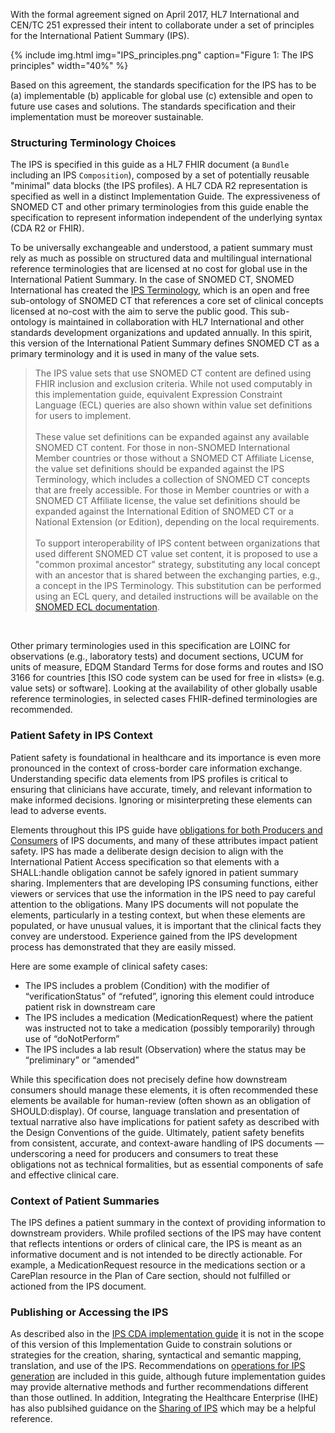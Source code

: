 With the formal agreement signed on April 2017, HL7 International and CEN/TC 251 expressed their intent to collaborate under a set of principles for the International Patient Summary (IPS).

{% include img.html img="IPS_principles.png" caption="Figure 1: The IPS principles" width="40%" %}

Based on this agreement, the standards specification for the IPS has to be (a) implementable (b) applicable for global use (c) extensible and open to future use cases and solutions. The standards specification and their implementation must be moreover sustainable. 

### Structuring Terminology Choices

The IPS is specified in this guide as a HL7 FHIR document (a `Bundle` including an IPS `Composition`), composed by a set of potentially reusable "minimal" data blocks (the IPS profiles). A HL7 CDA R2 representation is specified as well in a distinct Implementation Guide. The expressiveness of SNOMED CT and other primary terminologies from this guide enable the specification to represent information independent of the underlying syntax (CDA R2 or FHIR).

To be universally exchangeable and understood, a patient summary must rely as much as possible on structured data and multilingual international reference terminologies that are licensed at no cost for global use in the International Patient Summary. In the case of SNOMED CT, SNOMED International has created the [IPS Terminology](https://www.snomed.org/snomed-ct/Other-SNOMED-products/international-patient-summary-terminology), which is an open and free sub-ontology of SNOMED CT that references a core set of clinical concepts licensed at no-cost with the aim to serve the public good. This sub-ontology is maintained in collaboration with HL7 International and other standards development organizations and updated annually. In this spirit, this version of the International Patient Summary defines SNOMED CT as a primary terminology and it is used in many of the value sets. 

<blockquote class="stu-note">
The IPS value sets that use SNOMED CT content are defined using FHIR inclusion and exclusion criteria. While not used computably in this implementation guide, equivalent Expression Constraint Language (ECL) queries are also shown within value set definitions for users to implement. 
<br/>
<br/>
These value set definitions can be expanded against any available SNOMED CT content. For those in non-SNOMED International Member countries or those without a SNOMED CT Affiliate License,  the value set definitions should be expanded against the IPS Terminology, which includes a collection of SNOMED CT concepts that are freely accessible. For those in Member countries or with a SNOMED CT Affiliate license, the value set definitions should be expanded against the International Edition of SNOMED CT or a National Extension (or Edition), depending on the local requirements.
<br/>
<br/>
To support interoperability of IPS content between organizations that used different SNOMED CT value set content, it is proposed to use a "common proximal ancestor" strategy, substituting any local concept with an ancestor that is shared between the exchanging parties, e.g., a concept in the IPS Terminology. This substitution can be performed using an ECL query, and detailed instructions will be available on the <a href="http://snomed.org/ecl">SNOMED ECL documentation</a>.
</blockquote>
<br/>

Other primary terminologies used in this specification are LOINC for observations (e.g., laboratory tests) and document sections, UCUM for units of measure, EDQM Standard Terms for dose forms and routes and ISO 3166 for countries [this ISO code system can be used for free in «lists» (e.g. value sets) or software]. Looking at the availability of other globally usable reference terminologies, in selected cases FHIR-defined terminologies are recommended.

### Patient Safety in IPS Context

Patient safety is foundational in healthcare and its importance is even more pronounced in the context of cross-border care information exchange. Understanding specific data elements from IPS profiles is critical to ensuring that clinicians have accurate, timely, and relevant information to make informed decisions. Ignoring or misinterpreting these elements can lead to adverse events.

Elements throughout this IPS guide have [obligations for both Producers and Consumers](./Must-Support-and-Obligations.html) of IPS documents, and many of these attributes impact patient safety. IPS has made a deliberate design decision to align with the International Patient Access specification so that elements with a SHALL:handle obligation cannot be safely ignored in patient summary sharing. Implementers that are developing IPS consuming functions, either viewers or services that use the information in the IPS need to pay careful attention to the obligations. Many IPS documents will not populate the elements, particularly in a testing context, but when these elements are populated, or have unusual values, it is important that the clinical facts they convey are understood. Experience gained from the IPS development process has demonstrated that they are easily missed.

Here are some example of clinical safety cases:

- The IPS includes a problem (Condition) with the modifier of “verificationStatus” of “refuted”, ignoring this element could introduce patient risk in downstream care
- The IPS includes a medication (MedicationRequest) where the patient was instructed not to take a medication (possibly temporarily) through use of “doNotPerform”
- The IPS includes a lab result (Observation) where the status may be “preliminary” or “amended”

While this specification does not precisely define how downstream consumers should manage these elements, it is often recommended these elements be available for human-review (often shown as an obligation of SHOULD:display). Of course, language translation and presentation of textual narrative also have implications for patient safety as described with the Design Conventions of the guide. Ultimately, patient safety benefits from consistent, accurate, and context-aware handling of IPS documents — underscoring a need for producers and consumers to treat these obligations not as technical formalities, but as essential components of safe and effective clinical care.

### Context of Patient Summaries

The IPS defines a patient summary in the context of providing information to downstream providers. While profiled sections of the IPS may have content that reflects intentions or orders of clinical care, the IPS is meant as an informative document and is not intended to be directly actionable. For example, a MedicationRequest resource in the medications section or a CarePlan resource in the Plan of Care section, should not fulfilled or actioned from the IPS document.

### Publishing or Accessing the IPS

As described also in the [IPS CDA implementation guide](https://www.hl7.org/implement/standards/product_brief.cfm?product_id=483) it is not in the scope of this version of this Implementation Guide to constrain solutions or strategies for the creation, sharing, syntactical and semantic mapping, translation, and use of the IPS. Recommendations on [operations for IPS generation](./Generation-and-Data-Inclusion.html) are included in this guide, although future implementation guides may provide alternative methods and further recommendations different than those outlined. In addition, Integrating the Healthcare Enterprise (IHE) has also publsihed guidance on the [Sharing of IPS](https://profiles.ihe.net/ITI/sIPS/) which may be a helpful reference. 
